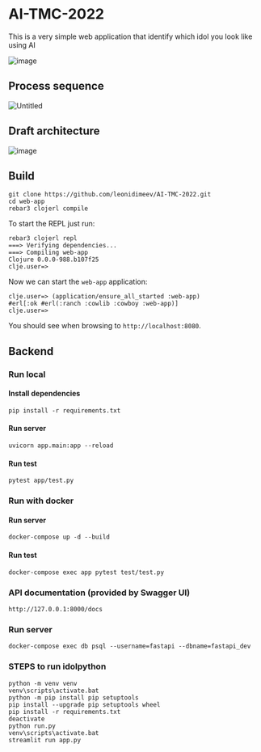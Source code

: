 # AI-TMC-2022

This is a very simple web application that identify which idol you look like using AI

![image](https://user-images.githubusercontent.com/45921749/152905626-2fb6883a-825f-49e8-9e77-342cd3887933.png)

## Process sequence
![Untitled](https://user-images.githubusercontent.com/45921749/153976583-dde7c127-eb1f-4bd0-9e18-8446029c483d.png)


## Draft architecture
![image](https://user-images.githubusercontent.com/45921749/153976601-6cc14b22-a574-434e-961a-8873f73c9626.png)


## Build

    git clone https://github.com/leonidimeev/AI-TMC-2022.git
    cd web-app
    rebar3 clojerl compile

To start the REPL just run:

    rebar3 clojerl repl
    ===> Verifying dependencies...
    ===> Compiling web-app
    Clojure 0.0.0-988.b107f25
    clje.user=>

Now we can start the `web-app` application:

    clje.user=> (application/ensure_all_started :web-app)
    #erl[:ok #erl(:ranch :cowlib :cowboy :web-app)]
    clje.user=>

You should see when browsing to
`http://localhost:8080`.

## Backend

### Run local

#### Install dependencies

    pip install -r requirements.txt

#### Run server

    uvicorn app.main:app --reload

#### Run test

    pytest app/test.py
    
### Run with docker

#### Run server
    
    docker-compose up -d --build
    
#### Run test

    docker-compose exec app pytest test/test.py
    
### API documentation (provided by Swagger UI)

    http://127.0.0.1:8000/docs
    
### Run server

    docker-compose exec db psql --username=fastapi --dbname=fastapi_dev

### STEPS to run idolpython

    python -m venv venv
    venv\scripts\activate.bat
    python -m pip install pip setuptools
    pip install --upgrade pip setuptools wheel
    pip install -r requirements.txt
    deactivate
    python run.py
    venv\scripts\activate.bat
    streamlit run app.py
